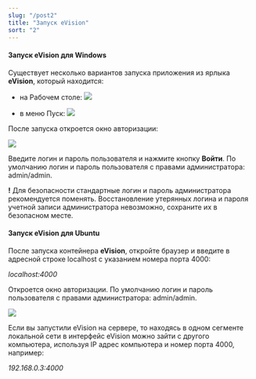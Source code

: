 ```yaml
---
slug: "/post2"
title: "Запуск eVision"
sort: "2"
---
```


#### Запуск eVision для Windows

Существует несколько вариантов запуска приложения из ярлыка **eVision**, который находится:
- на Рабочем столе: ![](images/start02.png)

- в меню Пуск: ![](images/start01.png)

После запуска откроется окно авторизации:

![](images/auth.png)

Введите логин и пароль пользователя и нажмите кнопку **Войти**. По умолчанию логин и пароль пользователя с правами администратора: admin/admin.

**!** Для безопасности стандартные логин и пароль администратора рекомендуется поменять. Восстановление утерянных логина и пароля учетной записи администратора  невозможно, сохраните их в безопасном месте.

#### Запуск eVision для Ubuntu

После запуска контейнера **eVision**, откройте браузер и введите в адресной строке localhost с указанием номера порта 4000:

*localhost:4000*

Откроется окно авторизации. По умолчанию логин и пароль пользователя с правами администратора: admin/admin.

![](images/auth.png)

Если вы запустили eVision на сервере, то находясь в одном сегменте локальной сети в интерфейс eVision можно зайти с другого компьютера, используя IP адрес компьютера и номер порта 4000, например:  

*192.168.0.3:4000*